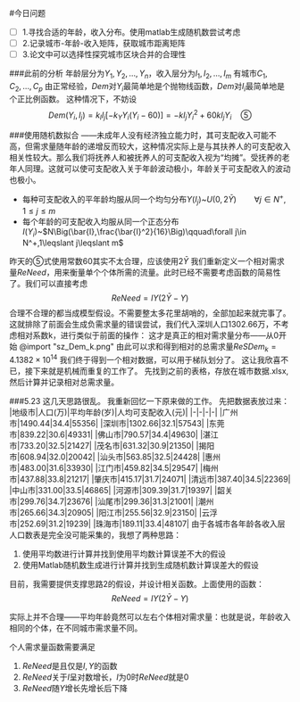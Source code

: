 #今日问题
- [ ] 1.寻找合适的年龄，收入分布。使用matlab生成随机数尝试考虑
- [ ] 2.记录城市-年龄-收入矩阵，获取城市距离矩阵
- [ ] 3.论文中可以选择性探究城市区块合并的合理性

###此前的分析
年龄层分为$Y_1,Y_2,…,Y_n$，收入层分为$I_1,I_2,…,I_m$
有城市$C_1,C_2,…,C_p$
由正常经验，$Dem$对$Y_i$最简单地是个抛物线函数，$Dem$对$I_i$最简单地是个正比例函数。
这种情况下，不妨设
$$Dem(Y_i,I_j)=k_II_j[-k_YY_i(Y_i-60)]=-kI_jY_i^2+60kI_jY_i\quad⑤$$


###使用随机数拟合
——未成年人没有经济独立能力时，其可支配收入可能不高，但需求量随年龄的递增反而较大，这种情况实际上是与其扶养人的可支配收入相关性较大。那么我们将抚养人和被抚养人的可支配收入视为“均摊”。受抚养的老年人同理。这就可以使可支配收入关于年龄波动极小，年龄关于可支配收入的波动也极小。
* 每种可支配收入的平年龄均服从同一个均匀分布$Y(I_j)$~$U(0,2\bar{Y})\qquad\forall j\in N^+,1\leqslant j\leqslant m$
* 每个年龄的可支配收入均服从同一个正态分布$I(Y_i)$~$N\Big(\bar{I},\frac{\bar{I}^2}{16}\Big)\qquad\forall j\in N^+,1\leqslant j\leqslant m$


昨天的$⑤$式使用常数60其实不太合理，应该使用$2\bar{Y}$
我们重新定义一个相对需求量$ReNeed$，用来衡量单个个体所需的流量。此时已经不需要考虑函数的简易性了。我们可以直接考虑
$$ReNeed=IY(2\bar{Y}-Y)$$
合理不合理的都当成模型假设。不需要整太多花里胡哨的，全部加起来就完事了。
这就排除了前面会生成负需求量的错误尝试，我们代入深圳人口1302.66万，不考虑相对系数k，进行类似于前面的操作：
这才是真正的相对需求量分布——从0开始
@import "sz_Dem_k.png"
由此可以求和得到相对的总需求量$ReSDem_k=4.1382×10^{14}$
我们终于得到一个相对数据，可以用于梯队划分了。
这让我欣喜不已，接下来就是机械而重复的工作了。
先找到之前的表格，存放在城市数据.xlsx,然后计算并记录相对总需求量。

###5.23
这几天思路很乱。
我重新回忆一下原来做的工作。
先把数据表放过来：
|地级市|人口(万)|平均年龄(岁)|人均可支配收入(元)|
|-|-|-|-|
|广州市|1490.44|34.4|55356|
|深圳市|1302.66|32.1|57543|
|东莞市|839.22|30.6|49331|
|佛山市|790.57|34.4|49630|
|湛江市|733.20|32.5|21427|
|茂名市|631.32|30.9|21350|
|揭阳市|608.94|32.0|20042|
|汕头市|563.85|32.5|24428|
|惠州市|483.00|31.6|33930|
|江门市|459.82|34.5|29547|
|梅州市|437.88|33.8|21217|
|肇庆市|415.17|31.7|24071|
|清远市|387.40|34.5|22369|
|中山市|331.00|33.5|46865|
|河源市|309.39|31.7|19397|
|韶关市|299.76|34.7|23676|
|汕尾市|299.36|31.3|21001|
|潮州市|265.66|34.3|20905|
|阳江市|255.56|32.9|23150|
|云浮市|252.69|31.2|19239|
|珠海市|189.11|33.4|48107|
由于各城市各年龄各收入层人口数表是完全没可能采集的，我想了两种思路：
1. 使用平均数进行计算并找到使用平均数计算误差不大的假设
2. 使用Matlab随机数生成进行计算并找到生成随机数计算误差大的假设

目前，我需要提供支撑思路2的假设，并设计相关函数。上面使用的函数：
$$ReNeed=IY(2\bar{Y}-Y)$$

实际上并不合理——平均年龄竟然可以左右个体相对需求量：也就是说，年龄收入相同的个体，在不同城市需求量不同。


个人需求量函数需要满足
1. $ReNeed$是且仅是$I,Y$的函数
2. $ReNeed$关于$I$呈对数增长，$I$为$0$时$ReNeed$就是$0$
3. $ReNeed$随$Y$增长先增长后下降
